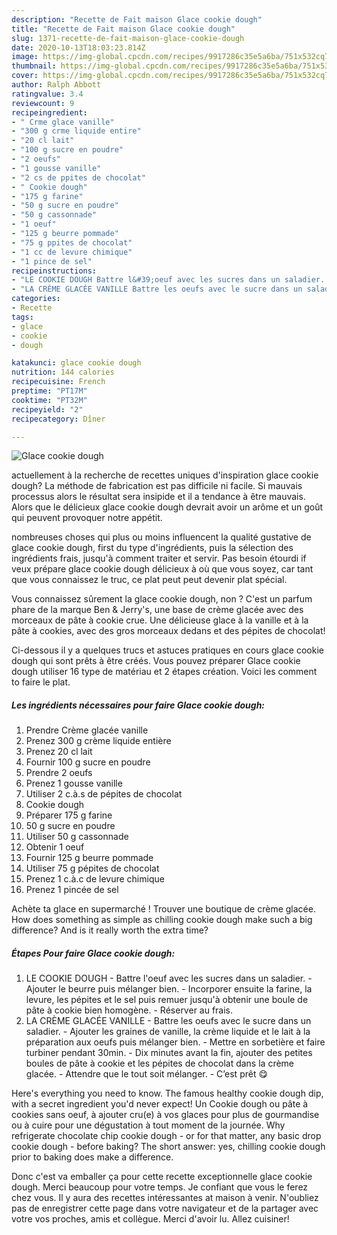 ```yaml
---
description: "Recette de Fait maison Glace cookie dough"
title: "Recette de Fait maison Glace cookie dough"
slug: 1371-recette-de-fait-maison-glace-cookie-dough
date: 2020-10-13T18:03:23.814Z
image: https://img-global.cpcdn.com/recipes/9917286c35e5a6ba/751x532cq70/glace-cookie-dough-photo-principale-de-la-recette.jpg
thumbnail: https://img-global.cpcdn.com/recipes/9917286c35e5a6ba/751x532cq70/glace-cookie-dough-photo-principale-de-la-recette.jpg
cover: https://img-global.cpcdn.com/recipes/9917286c35e5a6ba/751x532cq70/glace-cookie-dough-photo-principale-de-la-recette.jpg
author: Ralph Abbott
ratingvalue: 3.4
reviewcount: 9
recipeingredient:
- " Crme glace vanille"
- "300 g crme liquide entire"
- "20 cl lait"
- "100 g sucre en poudre"
- "2 oeufs"
- "1 gousse vanille"
- "2 cs de ppites de chocolat"
- " Cookie dough"
- "175 g farine"
- "50 g sucre en poudre"
- "50 g cassonnade"
- "1 oeuf"
- "125 g beurre pommade"
- "75 g ppites de chocolat"
- "1 cc de levure chimique"
- "1 pince de sel"
recipeinstructions:
- "LE COOKIE DOUGH Battre l&#39;oeuf avec les sucres dans un saladier. Ajouter le beurre puis mélanger bien. Incorporer ensuite la farine, la levure, les pépites et le sel puis remuer jusqu&#39;à obtenir une boule de pâte à cookie bien homogène. Réserver au frais."
- "LA CRÈME GLACÉE VANILLE Battre les oeufs avec le sucre dans un saladier. Ajouter les graines de vanille, la crème liquide et le lait à la préparation aux oeufs puis mélanger bien. Mettre en sorbetière et faire turbiner pendant 30min. Dix minutes avant la fin, ajouter des petites boules de pâte à cookie et les pépites de chocolat dans la crème glacée. Attendre que le tout soit mélanger. C’est prêt 😋"
categories:
- Recette
tags:
- glace
- cookie
- dough

katakunci: glace cookie dough 
nutrition: 144 calories
recipecuisine: French
preptime: "PT17M"
cooktime: "PT32M"
recipeyield: "2"
recipecategory: Dîner

---
```



![Glace cookie dough](https://img-global.cpcdn.com/recipes/9917286c35e5a6ba/751x532cq70/glace-cookie-dough-photo-principale-de-la-recette.jpg)

actuellement à la recherche de recettes uniques d'inspiration glace cookie dough? La méthode de fabrication est pas difficile ni facile. Si mauvais processus alors le résultat sera insipide et il a tendance à être mauvais. Alors que le délicieux glace cookie dough devrait avoir un arôme et un goût qui peuvent provoquer notre appétit.

nombreuses choses qui plus ou moins influencent la qualité gustative de glace cookie dough, first du type d'ingrédients, puis la sélection des ingrédients frais, jusqu'à comment traiter et servir. Pas besoin étourdi if veux prépare glace cookie dough délicieux à où que vous soyez, car tant que vous connaissez le truc, ce plat peut peut devenir plat spécial.

Vous connaissez sûrement la glace cookie dough, non ? C&#39;est un parfum phare de la marque Ben &amp; Jerry&#39;s, une base de crème glacée avec des morceaux de pâte à cookie crue. Une délicieuse glace à la vanille et à la pâte à cookies, avec des gros morceaux dedans et des pépites de chocolat!


Ci-dessous il y a quelques trucs et astuces pratiques en cours glace cookie dough qui sont prêts à être créés. Vous pouvez préparer Glace cookie dough utiliser 16 type de matériau et 2 étapes création. Voici les comment to faire le plat.

<!--inarticleads1-->

##### Les ingrédients nécessaires pour faire Glace cookie dough:

1. Prendre  Crème glacée vanille
1. Prenez 300 g crème liquide entière
1. Prenez 20 cl lait
1. Fournir 100 g sucre en poudre
1. Prendre 2 oeufs
1. Prenez 1 gousse vanille
1. Utiliser 2 c.à.s de pépites de chocolat
1.   Cookie dough
1. Préparer 175 g farine
1.  50 g sucre en poudre
1. Utiliser 50 g cassonnade
1. Obtenir 1 oeuf
1. Fournir 125 g beurre pommade
1. Utiliser 75 g pépites de chocolat
1. Prenez 1 c.à.c de levure chimique
1. Prenez 1 pincée de sel


Achète ta glace en supermarché ! Trouver une boutique de crème glacée. How does something as simple as chilling cookie dough make such a big difference? And is it really worth the extra time? 

<!--inarticleads2-->

##### Étapes Pour faire Glace cookie dough:

1. LE COOKIE DOUGH - Battre l&#39;oeuf avec les sucres dans un saladier. - Ajouter le beurre puis mélanger bien. - Incorporer ensuite la farine, la levure, les pépites et le sel puis remuer jusqu&#39;à obtenir une boule de pâte à cookie bien homogène. - Réserver au frais.
1. LA CRÈME GLACÉE VANILLE - Battre les oeufs avec le sucre dans un saladier. - Ajouter les graines de vanille, la crème liquide et le lait à la préparation aux oeufs puis mélanger bien. - Mettre en sorbetière et faire turbiner pendant 30min. - Dix minutes avant la fin, ajouter des petites boules de pâte à cookie et les pépites de chocolat dans la crème glacée. - Attendre que le tout soit mélanger. - C’est prêt 😋


Here&#39;s everything you need to know. The famous healthy cookie dough dip, with a secret ingredient you&#39;d never expect! Un Cookie dough ou pâte à cookies sans oeuf, à ajouter cru(e) à vos glaces pour plus de gourmandise ou à cuire pour une dégustation à tout moment de la journée. Why refrigerate chocolate chip cookie dough - or for that matter, any basic drop cookie dough - before baking? The short answer: yes, chilling cookie dough prior to baking does make a difference. 


Donc c'est va emballer ça pour cette recette exceptionnelle glace cookie dough. Merci beaucoup pour votre temps. Je confiant que vous le ferez chez vous. Il y aura des recettes  intéressantes at maison à venir. N'oubliez pas de enregistrer cette page dans votre navigateur et de la partager avec votre vos proches, amis et collègue. Merci d'avoir lu. Allez cuisiner!
